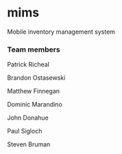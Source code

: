 # mims
Mobile inventory management system

### Team members

Patrick Richeal

Brandon Ostasewski

Matthew Finnegan

Dominic Marandino

John Donahue

Paul Sigloch

Steven Bruman
